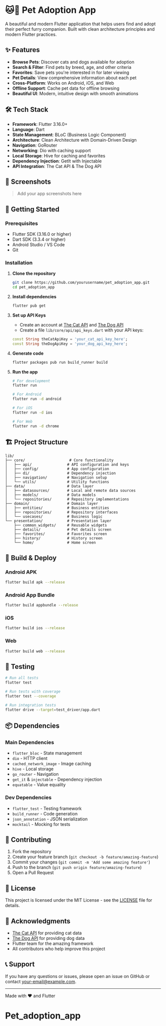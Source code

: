 # 🐱🐶 Pet Adoption App

A beautiful and modern Flutter application that helps users find and adopt their perfect furry companion. Built with clean architecture principles and modern Flutter practices.

## ✨ Features

- **Browse Pets**: Discover cats and dogs available for adoption
- **Search & Filter**: Find pets by breed, age, and other criteria
- **Favorites**: Save pets you're interested in for later viewing
- **Pet Details**: View comprehensive information about each pet
- **Cross-Platform**: Works on Android, iOS, and Web
- **Offline Support**: Cache pet data for offline browsing
- **Beautiful UI**: Modern, intuitive design with smooth animations

## 🛠️ Tech Stack

- **Framework**: Flutter 3.16.0+
- **Language**: Dart
- **State Management**: BLoC (Business Logic Component)
- **Architecture**: Clean Architecture with Domain-Driven Design
- **Navigation**: GoRouter
- **Networking**: Dio with caching support
- **Local Storage**: Hive for caching and favorites
- **Dependency Injection**: GetIt with Injectable
- **API Integration**: The Cat API & The Dog API

## 📱 Screenshots

> Add your app screenshots here

## 🚀 Getting Started

### Prerequisites

- Flutter SDK (3.16.0 or higher)
- Dart SDK (3.3.4 or higher)
- Android Studio / VS Code
- Git

### Installation

1. **Clone the repository**
   ```bash
   git clone https://github.com/yourusername/pet_adoption_app.git
   cd pet_adoption_app
   ```

2. **Install dependencies**
   ```bash
   flutter pub get
   ```

3. **Set up API Keys**
   - Create an account at [The Cat API](https://thecatapi.com/) and [The Dog API](https://thedogapi.com/)
   - Create a file `lib/core/api/api_keys.dart` with your API keys:
   ```dart
   const String theCatApiKey = 'your_cat_api_key_here';
   const String theDogApiKey = 'your_dog_api_key_here';
   ```

4. **Generate code**
   ```bash
   flutter packages pub run build_runner build
   ```

5. **Run the app**
   ```bash
   # For development
   flutter run
   
   # For Android
   flutter run -d android
   
   # For iOS
   flutter run -d ios
   
   # For Web
   flutter run -d chrome
   ```

## 🏗️ Project Structure

```
lib/
├── core/                    # Core functionality
│   ├── api/                # API configuration and keys
│   ├── config/             # App configuration
│   ├── di/                 # Dependency injection
│   ├── navigation/         # Navigation setup
│   └── utils/              # Utility functions
├── data/                   # Data layer
│   ├── datasources/        # Local and remote data sources
│   ├── models/             # Data models
│   └── repositories/       # Repository implementations
├── domain/                 # Domain layer
│   ├── entities/           # Business entities
│   ├── repositories/       # Repository interfaces
│   └── usecases/           # Business logic
└── presentation/           # Presentation layer
    ├── common_widgets/     # Reusable widgets
    ├── details/            # Pet details screen
    ├── favorites/          # Favorites screen
    ├── history/            # History screen
    └── home/               # Home screen
```

## 🔧 Build & Deploy

### Android APK
```bash
flutter build apk --release
```

### Android App Bundle
```bash
flutter build appbundle --release
```

### iOS
```bash
flutter build ios --release
```

### Web
```bash
flutter build web --release
```

## 🧪 Testing

```bash
# Run all tests
flutter test

# Run tests with coverage
flutter test --coverage

# Run integration tests
flutter drive --target=test_driver/app.dart
```

## 📦 Dependencies

### Main Dependencies
- `flutter_bloc` - State management
- `dio` - HTTP client
- `cached_network_image` - Image caching
- `hive` - Local storage
- `go_router` - Navigation
- `get_it` & `injectable` - Dependency injection
- `equatable` - Value equality

### Dev Dependencies
- `flutter_test` - Testing framework
- `build_runner` - Code generation
- `json_annotation` - JSON serialization
- `mocktail` - Mocking for tests

## 🤝 Contributing

1. Fork the repository
2. Create your feature branch (`git checkout -b feature/amazing-feature`)
3. Commit your changes (`git commit -m 'Add some amazing feature'`)
4. Push to the branch (`git push origin feature/amazing-feature`)
5. Open a Pull Request

## 📄 License

This project is licensed under the MIT License - see the [LICENSE](LICENSE) file for details.

## 🙏 Acknowledgments

- [The Cat API](https://thecatapi.com/) for providing cat data
- [The Dog API](https://thedogapi.com/) for providing dog data
- Flutter team for the amazing framework
- All contributors who help improve this project

## 📞 Support

If you have any questions or issues, please open an issue on GitHub or contact [your-email@example.com](mailto:your-email@example.com).

---

Made with ❤️ and Flutter
# Pet_adoption_app
